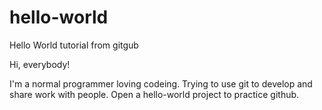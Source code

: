 # hello-world
Hello World tutorial from gitgub

Hi, everybody!

I'm a normal programmer loving codeing. Trying to use git to develop and share work with people.
Open a hello-world project to practice github.
